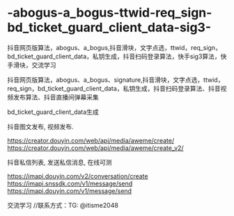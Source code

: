 # -abogus-a_bogus-ttwid-req_sign-bd_ticket_guard_client_data-sig3-
抖音网页版算法，abogus、a_bogus,抖音滑块，文字点选，ttwid，req_sign，bd_ticket_guard_client_data，私钥生成，抖音扫码登录算法，快手sig3算法，快手滑块，交流学习


抖音网页版算法，abogus、a_bogus、signature,抖音滑块，文字点选，ttwid，req_sign，bd_ticket_guard_client_data，私钥生成，抖音扫码登录算法、抖音视频发布算法、抖音直播间弹幕采集

bd_ticket_guard_client_data生成

抖音图文发布, 视频发布.

https://creator.douyin.com/web/api/media/aweme/create/
https://creator.douyin.com/web/api/media/aweme/create_v2/

抖音私信列表, 发送私信消息, 在线可测

https://imapi.douyin.com/v2/conversation/create
https://imapi.snssdk.com/v1/message/send
https://imapi.douyin.com/v1/message/send  

交流学习
//联系方式：TG: @itisme2048
